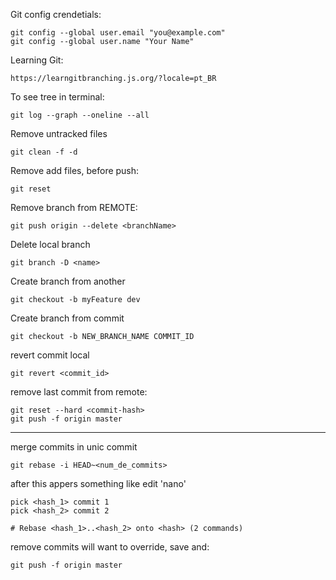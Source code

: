 

Git config crendetials:
```
git config --global user.email "you@example.com"
git config --global user.name "Your Name"
```

Learning Git:
```
https://learngitbranching.js.org/?locale=pt_BR
```

To see tree in terminal:
```
git log --graph --oneline --all
```

Remove untracked files
```
git clean -f -d
```

Remove add files, before push:
```
git reset
```


Remove branch from REMOTE:
```
git push origin --delete <branchName>
```

Delete local branch
```
git branch -D <name>
```

Create branch from another
```
git checkout -b myFeature dev
```


Create branch from commit
```
git checkout -b NEW_BRANCH_NAME COMMIT_ID
```

revert commit local
```
git revert <commit_id>
```

remove last commit from remote:
```
git reset --hard <commit-hash>
git push -f origin master
```

---

merge commits in unic commit
```
git rebase -i HEAD~<num_de_commits>
```

after this appers something like edit 'nano'

```
pick <hash_1> commit 1
pick <hash_2> commit 2

# Rebase <hash_1>..<hash_2> onto <hash> (2 commands)
```

remove commits will want to override, save and:
```
git push -f origin master
```



